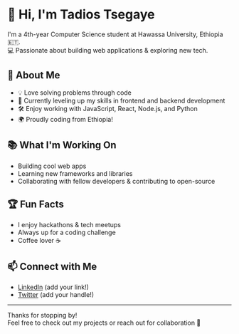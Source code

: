 # 👋 Hi, I'm Tadios Tsegaye

I'm a 4th-year Computer Science student at Hawassa University, Ethiopia 🇪🇹.  
💻 Passionate about building web applications & exploring new tech.

## 🚀 About Me
- 💡 Love solving problems through code
- 🌱 Currently leveling up my skills in frontend and backend development
- 🛠️ Enjoy working with JavaScript, React, Node.js, and Python
- 🌍 Proudly coding from Ethiopia!

## 📚 What I'm Working On
- Building cool web apps
- Learning new frameworks and libraries
- Collaborating with fellow developers & contributing to open-source

## 🏆 Fun Facts
- I enjoy hackathons & tech meetups
- Always up for a coding challenge
- Coffee lover ☕

## 📫 Connect with Me
- [LinkedIn](#) (add your link!)
- [Twitter](#) (add your handle!)

---

Thanks for stopping by!  
Feel free to check out my projects or reach out for collaboration 🚀
